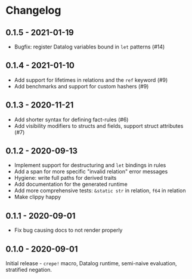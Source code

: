 # Changelog

## 0.1.5 - 2021-01-19

- Bugfix: register Datalog variables bound in `let` patterns (#14)

## 0.1.4 - 2021-01-10

- Add support for lifetimes in relations and the `ref` keyword (#9)
- Add benchmarks and support for custom hashers (#9)

## 0.1.3 - 2020-11-21

- Add shorter syntax for defining fact-rules (#6)
- Add visibility modifiers to structs and fields, support struct attributes (#7)

## 0.1.2 - 2020-09-13

- Implement support for destructuring and `let` bindings in rules
- Add a span for more specific "invalid relation" error messages
- Hygiene: write full paths for derived traits
- Add documentation for the generated runtime
- Add more comprehensive tests: `&static str` in relation, `f64` in relation
- Make clippy happy

## 0.1.1 - 2020-09-01

- Fix bug causing docs to not render properly

## 0.1.0 - 2020-09-01

Initial release - `crepe!` macro, Datalog runtime, semi-naive evaluation,
stratified negation.
